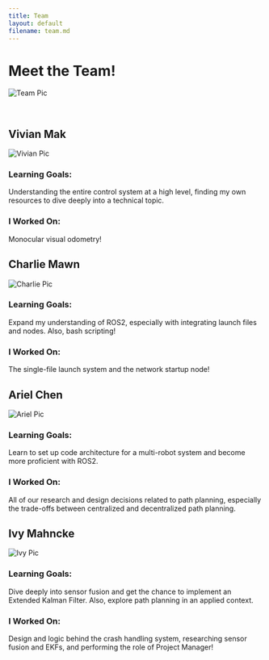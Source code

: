 ```yaml
---
title: Team
layout: default
filename: team.md
--- 
```


# Meet the Team!

![Team Pic](assets/Team_Pic.jpg)

<br>

## Vivian Mak
![Vivian Pic](assets/Vivian_Pic.jpg)
### Learning Goals:
Understanding the entire control system at a high level, finding my own resources to dive deeply into a technical topic.
### I Worked On:
Monocular visual odometry!

## Charlie Mawn
![Charlie Pic](assets/Charlie_Pic.jpg)
### Learning Goals:
Expand my understanding of ROS2, especially with integrating launch files and nodes. Also, bash scripting!
### I Worked On:
The single-file launch system and the network startup node!

## Ariel Chen
![Ariel Pic](assets/Ariel_Pic.jpg)
### Learning Goals:
Learn to set up code architecture for a multi-robot system and become more proficient with ROS2.
### I Worked On:
All of our research and design decisions related to path planning, especially the trade-offs between centralized and decentralized path planning.

## Ivy Mahncke
![Ivy Pic](assets/Ivy_Pic.jpg)
### Learning Goals:
Dive deeply into sensor fusion and get the chance to implement an Extended Kalman Filter. Also, explore path planning in an applied context.
### I Worked On:
Design and logic behind the crash handling system, researching sensor fusion and EKFs, and performing the role of Project Manager!